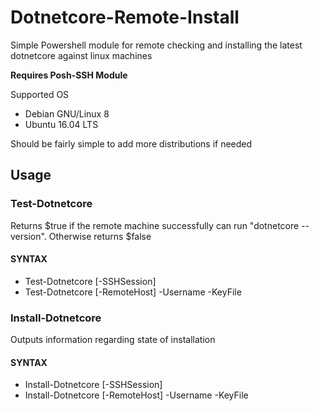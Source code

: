 # Dotnetcore-Remote-Install

Simple Powershell module for remote checking and installing the latest dotnetcore against linux machines

__Requires Posh-SSH Module__

Supported OS
* Debian GNU/Linux 8
* Ubuntu 16.04 LTS

Should be fairly simple to add more distributions if needed

## Usage

### Test-Dotnetcore

Returns $true if the remote machine successfully can run "dotnetcore --version". Otherwise returns $false
    
#### SYNTAX
* Test-Dotnetcore [-SSHSession] <SshSession>
* Test-Dotnetcore [-RemoteHost] <String> -Username <String> -KeyFile <String>

### Install-Dotnetcore

Outputs information regarding state of installation

#### SYNTAX
* Install-Dotnetcore [-SSHSession] <SshSession>
* Install-Dotnetcore [-RemoteHost] <string> -Username <string> -KeyFile <string>
